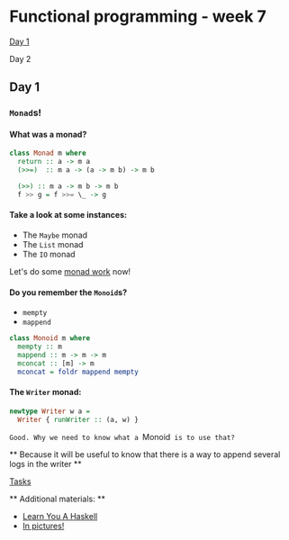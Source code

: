 # Functional programming - week 7

[Day 1](./README.md#day-1)

Day 2
 
## Day 1

### `Monad`s!

#### What was a monad?

```haskell
class Monad m where
  return :: a -> m a
  (>>=)  :: m a -> (a -> m b) -> m b

  (>>) :: m a -> m b -> m b
  f >> g = f >>= \_ -> g
```

#### Take a look at some instances:
* The `Maybe` monad
* The `List` monad
* The `IO` monad

Let's do some [monad work](./1-Monads/README.md#01-instances) now!


#### Do you remember the `Monoid`s?
* `mempty`
* `mappend`

```haskell
class Monoid m where  
  mempty :: m  
  mappend :: m -> m -> m  
  mconcat :: [m] -> m  
  mconcat = foldr mappend mempty  
```

#### The `Writer` monad:

```haskell
newtype Writer w a =
  Writer { runWriter :: (a, w) }
```

`Good. Why we need to know what a `Monoid` is to use that?`

** Because it will be useful to know that there is a way to append several logs in the writer **

[Tasks](./2-Writer/README.md#01-the-writer)


** Additional materials: **
* [Learn You A Haskell](http://learnyouahaskell.com/a-fistful-of-monads)
* [In pictures!](http://adit.io/posts/2013-04-17-functors,_applicatives,_and_monads_in_pictures.html)

